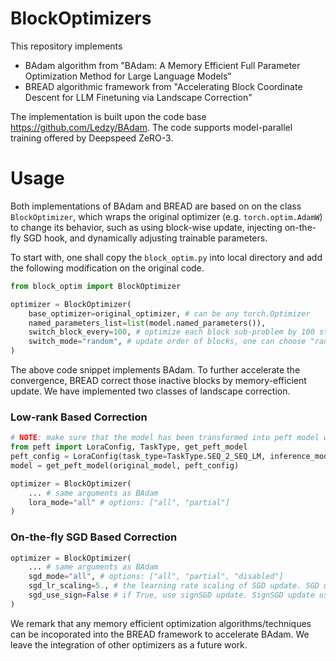 # BlockOptimizers
This repository implements
* BAdam algorithm from "BAdam: A Memory Efficient Full Parameter Optimization Method for Large Language Models"
* BREAD algorithmic framework from "Accelerating Block Coordinate Descent for LLM Finetuning via Landscape Correction"

The implementation is built upon the code base https://github.com/Ledzy/BAdam. The code supports model-parallel training offered by Deepspeed ZeRO-3.

# Usage
Both implementations of BAdam and BREAD are based on on the class `BlockOptimizer`, which wraps the original optimizer (e.g. `torch.optim.AdamW`) to change its behavior, such as using block-wise update, injecting on-the-fly SGD hook, and dynamically adjusting trainable parameters. 

To start with, one shall copy the `block_optim.py` into local directory and add the following modification on the original code.

```python
from block_optim import BlockOptimizer

optimizer = BlockOptimizer(
    base_optimizer=original_optimizer, # can be any torch.Optimizer
    named_parameters_list=list(model.named_parameters()), 
    switch_block_every=100, # optimize each block sub-problem by 100 steps
    switch_mode="random", # update order of blocks, one can choose "random" (random reshuffling update order), "ascending" (update from input layer to output layer), or "descending" (update from output layer to input layer). The default is "random".
)
```

The above code snippet implements BAdam. To further accelerate the convergence, BREAD correct those inactive blocks by memory-efficient update. We have implemented two classes of landscape correction.


### Low-rank Based Correction
```python
# NOTE: make sure that the model has been transformed into peft model with LoRA adapeters, as shown below
from peft import LoraConfig, TaskType, get_peft_model
peft_config = LoraConfig(task_type=TaskType.SEQ_2_SEQ_LM, inference_mode=False, r=8, lora_alpha=32, lora_dropout=0.1)
model = get_peft_model(original_model, peft_config)

optimizer = BlockOptimizer(
    ... # same arguments as BAdam
    lora_mode="all" # options: ["all", "partial"]
)
```

### On-the-fly SGD Based Correction
```python
optimizer = BlockOptimizer(
    ... # same arguments as BAdam
    sgd_mode="all", # options: ["all", "partial", "disabled"]
    sgd_lr_scaling=5., # the learning rate scaling of SGD update. SGD usually uses larger lr than Adam.
    sgd_use_sign=False # if True, use signSGD update. SignSGD update usually converges faster than SGD when the model is not well trained, e.g. under the scenario of training from scratch.
)
```

We remark that any memory efficient optimization algorithms/techniques can be incoporated into the BREAD framework to accelerate BAdam. We leave the integration of other optimizers as a future work.
